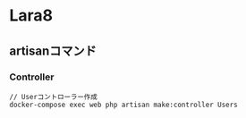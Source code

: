 # Lara8

## artisanコマンド

### Controller

```
// Userコントローラー作成
docker-compose exec web php artisan make:controller Users
```
